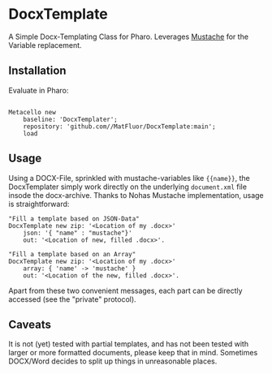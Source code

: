 # DocxTemplate
A Simple Docx-Templating Class for Pharo. Leverages [Mustache](https://github.com/noha/mustache) for the Variable replacement.

## Installation

Evaluate in Pharo:

```Smalltalk

Metacello new
	baseline: 'DocxTemplater';
	repository: 'github.com//MatFluor/DocxTemplate:main';
	load

```

## Usage
Using a DOCX-File, sprinkled with mustache-variables like `{{name}}`, the DocxTemplater simply work directly on the underlying `document.xml` file insode the docx-archive. Thanks to Nohas Mustache implementation, usage is straightforward:

```smalltalk
"Fill a template based on JSON-Data"
DocxTemplate new zip: '<Location of my .docx>'
	json: '{ "name" : "mustache"}'
	out: '<Location of new, filled .docx>'.
	
"Fill a template based on an Array"
DocxTemplate new zip: '<Location of my .docx>'
	array: { 'name' -> 'mustache' }
	out: '<Location of the new, filled .docx>'.
```
Apart from these two convenient messages, each part can be directly accessed (see the "private" protocol).

## Caveats
It is not (yet) tested with partial templates, and has not been tested with larger or more formatted documents, please keep that in mind. Sometimes DOCX/Word decides to split up things in unreasonable places.
